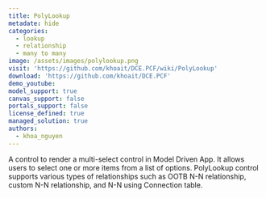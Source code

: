 ```yaml
---
title: PolyLookup
metadate: hide
categories:
  - lookup
  - relationship
  - many to many
image: /assets/images/polylookup.png
visit: 'https://github.com/khoait/DCE.PCF/wiki/PolyLookup'
download: 'https://github.com/khoait/DCE.PCF'
demo_youtube: 
model_support: true
canvas_support: false
portals_support: false
license_defined: true
managed_solution: true
authors:
  - khoa_nguyen
---
```

A control to render a multi-select control in Model Driven App. It allows users to select one or more items from a list of options.
PolyLookup control supports various types of relationships such as OOTB N-N relationship, custom N-N relationship, and N-N using Connection table.
